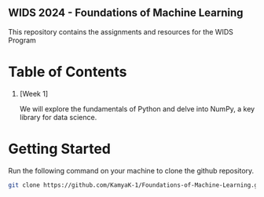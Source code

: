 ## WIDS 2024 - Foundations of Machine Learning
This repository contains the assignments and resources for the WIDS Program 
# Table of Contents 
1) [Week 1]

    We will explore the fundamentals of Python and delve into NumPy, a key library for data science.  

# Getting Started
Run the following command on your machine to clone the github repository.
```bash
git clone https://github.com/KamyaK-1/Foundations-of-Machine-Learning.git


